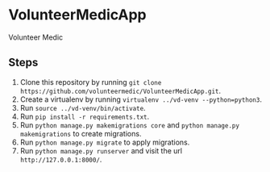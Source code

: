 # VolunteerMedicApp

Volunteer Medic

## Steps

1. Clone this repository by running `git clone https://github.com/volunteermedic/VolunteerMedicApp.git`.
2. Create a virtualenv by running `virtualenv ../vd-venv --python=python3`.
3. Run `source ../vd-venv/bin/activate`.
4. Run `pip install -r requirements.txt`.
5. Run `python manage.py makemigrations core` and `python manage.py makemigrations` to create migrations.
6. Run `python manage.py migrate` to apply migrations.
7. Run `python manage.py runserver` and visit the url `http://127.0.0.1:8000/`.
